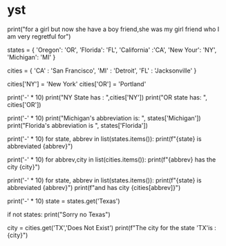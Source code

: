 # yst
print("for a girl but now she have a boy friend,she was my girl friend who I am very regretful for")



states = {
    'Oregon': 'OR',
    'Florida': 'FL',
    'California' :'CA',
    'New Your': 'NY',
    'Michigan': 'MI'
}


cities = {
    'CA' : 'San Francisco',
    'MI' : 'Detroit',
    'FL' : 'Jacksonville'
}

cities['NY'] = 'New York'
cities['OR'] = 'Portland'

print('-' * 10)
print("NY State has : ",cities['NY'])
print("OR state has: ", cities['OR'])

print('-' * 10)
print("Michigan's abbreviation is: ", states['Michigan'])
print("Florida's abbreviation is ", states['Florida'])

print('-' * 10)
for state, abbrev in list(states.items()):
    print(f"{state} is abbreviated {abbrev}")

print('-' * 10)
for abbrev,city  in list(cities.items()):
    print(f"{abbrev} has the city {city}")

print('-' * 10)
for state, abbrev in list(states.items()):
    print(f"{state} is abbreviated {abbrev}")
    print(f"and has city {cities[abbrev]}")

print('-' * 10)
state = states.get('Texas')

if not states:
    print("Sorry no Texas")

city = cities.get('TX','Does Not Exist')
print(f"The city for the state 'TX'is : {city}")